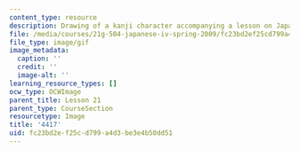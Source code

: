 ```yaml
---
content_type: resource
description: Drawing of a kanji character accompanying a lesson on Japanese.
file: /media/courses/21g-504-japanese-iv-spring-2009/fc23bd2ef25cd799a4d3be3e4b50dd51_4417.gif
file_type: image/gif
image_metadata:
  caption: ''
  credit: ''
  image-alt: ''
learning_resource_types: []
ocw_type: OCWImage
parent_title: Lesson 21
parent_type: CourseSection
resourcetype: Image
title: '4417'
uid: fc23bd2e-f25c-d799-a4d3-be3e4b50dd51
---
```

